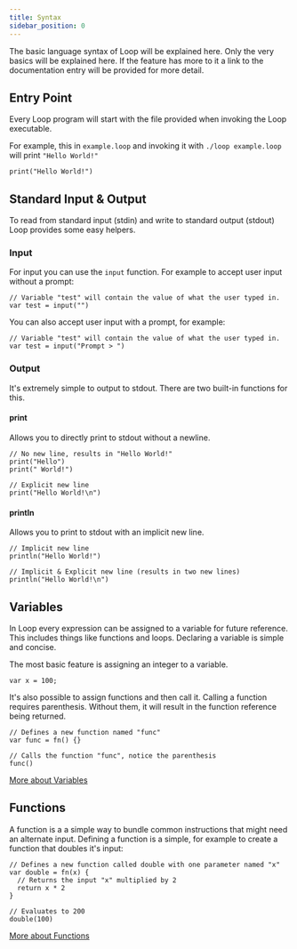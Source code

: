 ```yaml
---
title: Syntax
sidebar_position: 0
---
```


The basic language syntax of Loop will be explained here. Only the very basics will be explained here. If the feature has more to it a link to the documentation entry will be provided for more detail.

## Entry Point

Every Loop program will start with the file provided when invoking the Loop executable.

For example, this in `example.loop` and invoking it with `./loop example.loop` will print `"Hello World!"`

```loop
print("Hello World!")
```

## Standard Input & Output

To read from standard input (stdin) and write to standard output (stdout) Loop provides some easy helpers.

### Input

For input you can use the `input` function. For example to accept user input without a prompt:

```loop
// Variable "test" will contain the value of what the user typed in.
var test = input("")
```

You can also accept user input with a prompt, for example:

```loop
// Variable "test" will contain the value of what the user typed in.
var test = input("Prompt > ")
```

### Output

It's extremely simple to output to stdout. There are two built-in functions for this.

#### print

Allows you to directly print to stdout without a newline.

```loop
// No new line, results in "Hello World!"
print("Hello")
print(" World!")

// Explicit new line
print("Hello World!\n")
```

#### println

Allows you to print to stdout with an implicit new line.

```loop
// Implicit new line
println("Hello World!")

// Implicit & Explicit new line (results in two new lines)
println("Hello World!\n")
```

## Variables

In Loop every expression can be assigned to a variable for future reference. This includes things like functions and loops. Declaring a variable is simple and concise.

The most basic feature is assigning an integer to a variable.

```loop
var x = 100;
```

It's also possible to assign functions and then call it. Calling a function requires parenthesis. Without them, it will result in the function reference being returned.

```loop
// Defines a new function named "func"
var func = fn() {}

// Calls the function "func", notice the parenthesis
func()
```

[More about Variables](../concepts/variables.md)

## Functions

A function is a a simple way to bundle common instructions that might need an alternate input. Defining a function is a simple, for example to create a function that doubles it's input:

```loop
// Defines a new function called double with one parameter named "x"
var double = fn(x) {
  // Returns the input "x" multiplied by 2
  return x * 2
}

// Evaluates to 200
double(100)
```

[More about Functions](../concepts/types/functions.md)
